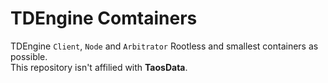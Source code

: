 # TDEngine Comtainers

TDEngine `Client`, `Node` and `Arbitrator` Rootless and smallest containers as possible.   
This repository isn't affilied with **TaosData**.